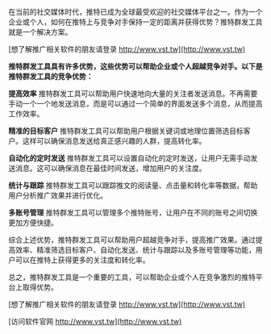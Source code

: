 在当前的社交媒体时代，推特已成为全球最受欢迎的社交媒体平台之一。作为一个企业或个人，如何在推特上与竞争对手保持一定的距离并获得优势？推特群发工具就是一个解决方案。

[想了解推广相关软件的朋友请登录 http://www.vst.tw](http://www.vst.tw)

**推特群发工具具有许多优势，这些优势可以帮助企业或个人超越竞争对手。以下是推特群发工具的竞争优势：**

**提高效率**
推特群发工具可以帮助用户快速地向大量的关注者发送消息。不再需要手动一个一个地发送消息，而是可以通过一个简单的界面发送多个消息，从而提高工作效率。

**精准的目标客户**
推特群发工具可以帮助用户根据关键词或地理位置筛选目标客户。这样可以确保消息发送给真正感兴趣的人群，提高转化率。

**自动化的定时发送**
推特群发工具可以设置自动化的定时发送，让用户无需手动发送消息。这可以确保消息在最佳时间发送，增加用户的关注度。

**统计与跟踪**
推特群发工具可以跟踪推文的阅读量、点击量和转化率等数据，帮助用户分析推广效果并进行优化。

**多账号管理**
推特群发工具可以管理多个推特账号，让用户在不同的账号之间切换更加方便快捷。

综合上述优势，推特群发工具可以帮助用户超越竞争对手，提高推广效果。通过提高效率、精准筛选目标客户、自动化发送、统计与跟踪以及多账号管理等功能，用户可以在推特上获得更多的关注度和转化率。

总之，推特群发工具是一个重要的工具，可以帮助企业或个人在竞争激烈的推特平台上取得优势。

[想了解推广相关软件的朋友请登录 http://www.vst.tw](http://www.vst.tw)


[访问软件官网 http://www.vst.tw](http://www.vst.tw)
